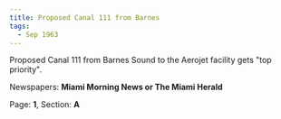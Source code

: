 ```yaml
---  
title: Proposed Canal 111 from Barnes  
tags:  
  - Sep 1963  
---  
```

  
Proposed Canal 111 from Barnes Sound to the Aerojet facility gets "top priority".  
  
Newspapers: **Miami Morning News or The Miami Herald**  
  
Page: **1**, Section: **A** 
